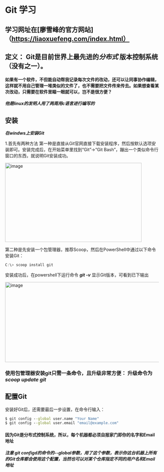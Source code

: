 # Git 学习
## 学习网址在[廖雪峰的官方网站]（https://liaoxuefeng.com/index.html）
## 定义： Git是目前世界上最先进的***分布式*** 版本控制系统（没有之一）。
#### 如果有一个软件，不但能自动帮我记录每次文件的改动，还可以让同事协作编辑，这样就不用自己管理一堆类似的文件了，也不需要把文件传来传去。如果想查看某次改动，只需要在软件里瞄一眼就可以，岂不是很方便？
***他是linux的发明人用了两周用c语言进行编写的***
## 安装
***在windws上安装Git***

1.首先有两种方法
第一种是直接从Git官网直接下载安装程序，然后按默认选项安装即可。安装完成后，在开始菜单里找到“Git”->“Git Bash”，蹦出一个类似命令行窗口的东西，就说明Git安装成功。

 <img width="447" height="259" alt="image" src="https://github.com/user-attachments/assets/f5fdbe80-d8ce-421e-b7e7-d4105c5a95c8" />
 
第二种是先安装一个包管理器，推荐Scoop，然后在PowerShell中通过以下命令安装Git：
```powershell
C:\> scoop install git
```
安装成功后，在powershell下运行命令 ***git -v*** 显示Git版本，可看到已下输出

<img width="635" height="262" alt="image" src="https://github.com/user-attachments/assets/8f0457ab-88d4-440b-934f-1a8940afcc54" />

### 使用包管理器安装git只需一条命令，且升级非常方便： 升级命令为 ***scoop update git***

## 配置Git
安装好Git后，还需要最后一步设置，在命令行输入：
```cmd
$ git config --global user.name "Your Name"
$ git config --global user.email "email@example.com"
```
#### 因为Git是分布式控制系统，所以，每个机器都必须自报家门即你的名字和Email地址

***注意 git configd的命令的--global参数，用了这个参数，表示你这台机器上所有的Git仓库都会使用这个配置，当然也可以对某个仓库指定不同的用户名和Email地址***

